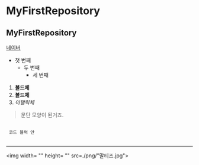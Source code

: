 # MyFirstRepository
## MyFirstRepository

[네이버](https://www.naver.com/)

- 첫 번째
  - 두 번째
      - 세 번째
      
 1. **볼드체**
 2. __볼드체__
 3.  *이탤릭체*
 
 >문단 모양이 된거죠.
 >
 
<pre>
<code>
 코드 블럭 안
</code>
</pre>
 
 * * *

 <img width= "" height= "" src=./png/"말티즈.jpg"></img>

 
